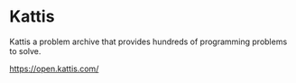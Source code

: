 # Kattis
Kattis a problem archive that provides hundreds of programming problems to solve.

https://open.kattis.com/
